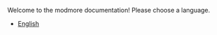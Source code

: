 Welcome to the modmore documentation! Please choose a language.

- [English](en/index)

<script>window.location = window.location.href + 'en/index.html';</script>
